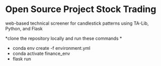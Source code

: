 # Open Source Project Stock Trading
web-based technical screener for candlestick patterns using TA-Lib, Python, and Flask


*clone the repository locally and run these commands 
*
* conda env create -f environment.yml
* conda activate finance_env
* flask run
